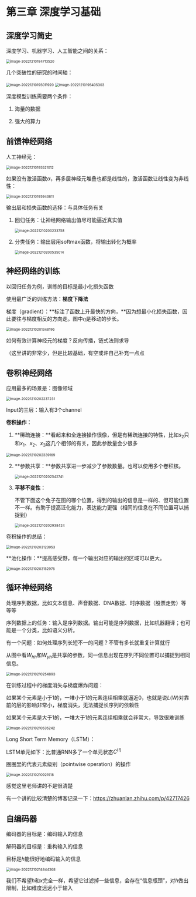 # 第三章 深度学习基础



## 深度学习简史

深度学习、机器学习、人工智能之间的关系：

<img src="第三章笔记.assets/image-20221210194713520.png" alt="image-20221210194713520" style="zoom: 67%;" />

几个突破性的研究的时间轴：

<img src="第三章笔记.assets/image-20221210195011920.png" alt="image-20221210195011920" style="zoom:67%;" />

<img src="第三章笔记.assets/image-20221210195405303.png" alt="image-20221210195405303" style="zoom:67%;" />

深度模型训练需要两个条件：

1. 海量的数据

2. 强大的算力





## 前馈神经网络

人工神经元：

<img src="第三章笔记.assets/image-20221210195521012.png" alt="image-20221210195521012" style="zoom:67%;" />

如果没有激活函数$\alpha$，再多层神经元堆叠也都是线性的，激活函数让线性变为非线性：

<img src="第三章笔记.assets/image-20221210195943811.png" alt="image-20221210195943811" style="zoom:67%;" />

输出层和损失函数的选择：与具体任务有关

1. 回归任务：让神经网络输出值尽可能逼近真实值

   <img src="第三章笔记.assets/image-20221210200233758.png" alt="image-20221210200233758" style="zoom:67%;" />

2. 分类任务：输出层用softmax函数，将输出转化为概率

   <img src="第三章笔记.assets/image-20221210200535014.png" alt="image-20221210200535014" style="zoom:67%;" />





## 神经网络的训练

以回归任务为例，训练的目标是最小化损失函数

使用最广泛的训练方法：**梯度下降法**

梯度（gradient）：**标注了函数上升最快的方向，**因为想最小化损失函数，因此要往与梯度相反的方向走。图中$\eta$是移动的步长。

<img src="第三章笔记.assets/image-20221210201348196.png" alt="image-20221210201348196" style="zoom:67%;" />

如何有效计算神经元的梯度？反向传播，链式法则求导

（这里讲的非常少，但是比较基础，有空或许自己补充一点点





## 卷积神经网络

应用最多的场景是：图像领域



<img src="第三章笔记.assets/image-20221210202237231.png" alt="image-20221210202237231" style="zoom:67%;" />

Input的三层：输入有3个channel



**卷积操作：**

1. **稀疏连接：**看起来和全连接操作很像，但是有稀疏连接的特性，比如$s_2$只和$x_1、x_2、x_3$这几个相邻的有关，因此参数量会少很多

<img src="第三章笔记.assets/image-20221210202339169.png" alt="image-20221210202339169" style="zoom:67%;" />

2. **参数共享：**参数共享进一步减少了参数数量。也可以使用多个卷积核。

   <img src="第三章笔记.assets/image-20221210202542741.png" alt="image-20221210202542741" style="zoom:67%;" />

3. **平移不变性：**

   不管下面这个兔子在图的哪个位置，得到的输出的信息是一样的、但可能位置不一样。有助于提高泛化能力，表达能力更强（相同的信息在不同位置可以捕捉到）

   <img src="第三章笔记.assets/image-20221210202938424.png" alt="image-20221210202938424" style="zoom:67%;" />

卷积操作的总结：

<img src="第三章笔记.assets/image-20221210203123953.png" alt="image-20221210203123953" style="zoom:67%;" />



**池化操作：**提高感受野，每一个输出对应的输出的区域可以更大。

<img src="第三章笔记.assets/image-20221210203152976.png" alt="image-20221210203152976" style="zoom:67%;" />





## 循环神经网络

处理序列数据，比如文本信息、声音数据、DNA数据、时序数据（股票走势）等等等

序列数据上的任务：输入是序列数据。输出可能是序列数据，比如机器翻译；也可能是一个分类，比如语义分析。

有一个问题：如何处理序列长短不一的问题？不管有多长就重复计算就行

从图中看$W_{hh}$和$W_{yh}$是共享的参数，同一信息出现在序列不同位置可以捕捉到相同信息。

<img src="第三章笔记.assets/image-20221210210254893.png" alt="image-20221210210254893" style="zoom:67%;" />



在训练过程中的梯度消失与梯度爆炸问题：

如果某个元素是小于1的，一堆小于1的元素连续相乘就逼近0，也就是说$L(W)$对靠前的层的影响非常小，梯度消失，无法捕捉长序列的依赖性

如果某个元素是大于1的，一堆大于1的元素连续相乘就会非常大，导致很难训练

<img src="第三章笔记.assets/image-20221210210535242.png" alt="image-20221210210535242" style="zoom:67%;" />



Long Short Term Memory（LSTM）：

LSTM单元如下：比普通RNN多了一个单元状态$C^{(t)}$

圈圈里的代表元素级别（pointwise operation）的操作

<img src="第三章笔记.assets/image-20221210210921918.png" alt="image-20221210210921918" style="zoom:67%;" />

感觉这里老师讲的不是很清楚

有一个讲的比较清楚的博客记录一下：https://zhuanlan.zhihu.com/p/42717426





## 自编码器

编码器的目标是：编码输入的信息

解码器的目标是：重构输入的信息

目标是$h$能很好地编码输入的信息

<img src="第三章笔记.assets/image-20221210214844368.png" alt="image-20221210214844368" style="zoom:67%;" />

我们不希望$h$和$x$完全一样，希望它过滤掉一些信息，会存在“信息瓶颈”，对$h$做出限制，比如维度远远小于输入